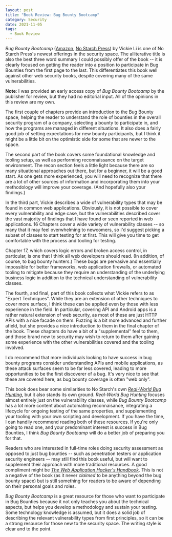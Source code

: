 ```yaml
---
layout: post
title: "Book Review: Bug Bounty Bootcamp"
category: Security
date: 2021-11-05
tags:
  - Book Review
---
```


*Bug Bounty Bootcamp* ([Amazon](https://amzn.to/3BOzpMq),
[No Starch Press](https://nostarch.com/bug-bounty-bootcamp))
by Vickie Li is one of No Starch Press's newest offerings in the security space.
The alliterative title is also the best three word summary I could possibly
offer of the book -- it is clearly focused on getting the reader into a position
to participate in Bug Bounties from the first page to the last.  This
differentiates this book well against other web security books, despite covering
many of the same vulnerabilities.

<!--more-->

**Note**: I was provided an early access copy of *Bug Bounty Bootcamp* by the
publisher for review, but they had no editorial input.  All of the opinions in
this review are my own.

The first couple of chapters provide an introduction to the Bug Bounty space,
helping the reader to understand the role of bounties in the overall security
program of a company, selecting a bounty to participate in, and how the programs
are managed in different situations.  It also does a fairly good job of setting
expectations for new bounty participants, but I think it might be a little bit
on the optimistic side for some that are newer to the space.

The second part of the book covers some foundational knowledge and tooling
setup, as well as performing reconnaissance on the target environment.  The
recon section feels a little light because there are so many situational
approaches out there, but for a beginner, it will be a good start.  As one gets
more experienced, you will need to recognize that there are a lot of other
sources of information and incorporating them into your methodology will improve
your coverage.  (And hopefully also your findings.)

In the third part, Vickie describes a wide of vulnerability types that may be
found in common web applications.  Obviously, it is not possible to cover every
vulnerability and edge case, but the vulnerabilities described cover the vast
majority of findings that I have found or seen reported in web applications.
16 Chapters cover a wide variety of vulnerability classes -- so many that it may
feel overwhelming to newcomers, so I'd suggest picking a subset of classes to
start testing for at first.  This will give you time to get comfortable with the
process and tooling for testing.

Chapter 17, which covers logic errors and broken access control, in particular,
is one that I think all web developers should read.  (In addition, of course, to
bug bounty hunters.)  These bugs are pervasive and essentially impossible for
better frameworks, web application firewalls, or automated tooling to mitigate
because they require an understanding of the underlying business logic in
addition to the technical understanding of vulnerability classes.

The fourth, and final, part of this book collects what Vickie refers to as
"Expert Techniques".  While they are an extension of other techniques to cover
more surface, I think these can be applied even by those with less experience in
the field.  In particular, covering API and Android apps is a rather natural
extension of web security, as most of these are just HTTP APIs with a nice
facade on them.  Fuzzing is a bit more advanced and further afield, but she
provides a nice introduction to them in the final chapter of the book.  These
chapters do have a bit of a "supplemental" feel to them, and those brand new to
security may wish to return to them after gaining some experience with the other
vulnerabilities covered and the tooling involved.

I do recommend that more individuals looking to have success in bug bounty
programs consider understanding APIs and mobile applications, as these attack
surfaces seem to be far less covered, leading to more opportunities to be the
first discoverer of a bug.  It's very nice to see that these are covered here,
as bug bounty coverage is often "web only".

This book does bear some similarities to No Starch's own
[*Real-World Bug Hunting*](https://amzn.to/3bN7jq1), but it also stands its own
ground.  *Real-World Bug Hunting* focuses almost entirely just on the
vulnerability classes, while *Bug Bounty Bootcamp* has a lot more content about
automating reconnaisance, integrating a lifecycle for ongoing testing of the
same properties, and supplementing your tooling with your own scripting and
development.  If you have the time, I can handily recommend reading both of
these resources.  If you're only going to read one, and your predominant
interest is success in Bug Bounties, I think *Bug Bounty Bootcamp* will do a
better job of preparing you for that.

Readers who are interested in full-time roles doing security assessment as
opposed to just bug bounties -- such as penetration testers or application
security engineers -- may still find this book useful, but will want to
supplement their approach with more traditional resources.  A good compliment
might be
[*The Web Application Hacker's Handbook*](https://amzn.to/3CSmslM).  This is not
a negative of the book (as it never *claimed* to be anything beyond the bug
bounty space) but is still something for readers to be aware of depending on
their personal goals and roles.

*Bug Bounty Bootcamp* is a great resource for those who want to participate in
Bug Bounties because it not only teaches you about the technical aspects, but
helps you develop a methodology and sustain your testing.  Some technology
knowledge is assumed, but it does a solid job of describing the relevant
vulnerability types from first principles, so it can be a strong resource for
those new to the security space.  The writing style is clear and to the point.
